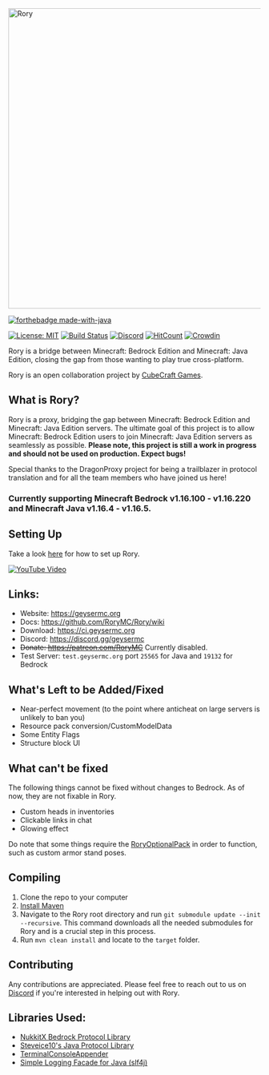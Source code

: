 <img src="https://geysermc.org/img/geyser-1760-860.png" alt="Rory" width="600"/>

[![forthebadge made-with-java](https://ForTheBadge.com/images/badges/made-with-java.svg)](https://java.com/)

[![License: MIT](https://img.shields.io/badge/license-MIT-blue.svg)](LICENSE)
[![Build Status](https://ci.opencollab.dev/job/Rory/job/master/badge/icon)](https://ci.opencollab.dev/job/RoryMC/job/Rory/job/master/)
[![Discord](https://img.shields.io/discord/613163671870242838.svg?color=%237289da&label=discord)](https://discord.gg/geysermc/)
[![HitCount](http://hits.dwyl.com/Rory/RoryMC.svg)](http://hits.dwyl.com/Rory/RoryMC)
[![Crowdin](https://badges.crowdin.net/geyser/localized.svg)](https://translate.geysermc.org/)

Rory is a bridge between Minecraft: Bedrock Edition and Minecraft: Java Edition, closing the gap from those wanting to play true cross-platform.

Rory is an open collaboration project by [CubeCraft Games](https://cubecraft.net).

## What is Rory?
Rory is a proxy, bridging the gap between Minecraft: Bedrock Edition and Minecraft: Java Edition servers.
The ultimate goal of this project is to allow Minecraft: Bedrock Edition users to join Minecraft: Java Edition servers as seamlessly as possible. **Please note, this project is still a work in progress and should not be used on production. Expect bugs!**

Special thanks to the DragonProxy project for being a trailblazer in protocol translation and for all the team members who have joined us here!

### Currently supporting Minecraft Bedrock v1.16.100 - v1.16.220 and Minecraft Java v1.16.4 - v1.16.5.

## Setting Up
Take a look [here](https://github.com/RoryMC/Rory/wiki#Setup) for how to set up Rory.

[![YouTube Video](https://img.youtube.com/vi/U7dZZ8w7Gi4/0.jpg)](https://www.youtube.com/watch?v=U7dZZ8w7Gi4)

## Links:
- Website: https://geysermc.org
- Docs: https://github.com/RoryMC/Rory/wiki
- Download: https://ci.geysermc.org
- Discord: https://discord.gg/geysermc
- ~~Donate: https://patreon.com/RoryMC~~ Currently disabled.
- Test Server: `test.geysermc.org` port `25565` for Java and `19132` for Bedrock

## What's Left to be Added/Fixed
- Near-perfect movement (to the point where anticheat on large servers is unlikely to ban you)
- Resource pack conversion/CustomModelData
- Some Entity Flags
- Structure block UI

## What can't be fixed
The following things cannot be fixed without changes to Bedrock. As of now, they are not fixable in Rory.

- Custom heads in inventories
- Clickable links in chat
- Glowing effect

Do note that some things require the [RoryOptionalPack](https://github.com/RoryMC/Rory/wiki/RoryOptionalPack) in order to function, such as custom armor stand poses.

## Compiling
1. Clone the repo to your computer
2. [Install Maven](https://maven.apache.org/install.html)
3. Navigate to the Rory root directory and run `git submodule update --init --recursive`. This command downloads all the needed submodules for Rory and is a crucial step in this process.
4. Run `mvn clean install` and locate to the `target` folder.

## Contributing
Any contributions are appreciated. Please feel free to reach out to us on [Discord](http://discord.geysermc.org/) if
you're interested in helping out with Rory.

## Libraries Used:
- [NukkitX Bedrock Protocol Library](https://github.com/NukkitX/Protocol)
- [Steveice10's Java Protocol Library](https://github.com/Steveice10/MCProtocolLib)
- [TerminalConsoleAppender](https://github.com/Minecrell/TerminalConsoleAppender)
- [Simple Logging Facade for Java (slf4j)](https://github.com/qos-ch/slf4j)
